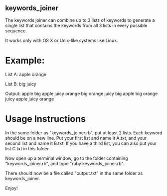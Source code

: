 ## keywords_joiner ##

The keywords joiner can combine up to 3 lists of keywords to generate a single list that contains the keywords from all 3 lists in every possible sequence.

It works only with OS X or Unix-like systems like Linux.

Example:
========

List A:
apple
orange

List B:
big
juicy

Output:
apple big
apple juicy
orange big
orange juicy
big apple
big orange
juicy apple
juicy orange



Usage Instructions
==================

In the same folder as "keywords_joiner.rb", put at least 2 lists. Each keyword should be on a new line. Put your first list and name it A.txt, and your second list and name it B.txt. If you have a third list, you can also put your list C.txt in this folder.

Now open up a terminal window, go to the folder containing "keywords_joiner.rb", and type "ruby keywords_joiner.rb".

There should now be a file called "output.txt" in the same folder as keywords_joiner.

Enjoy!
